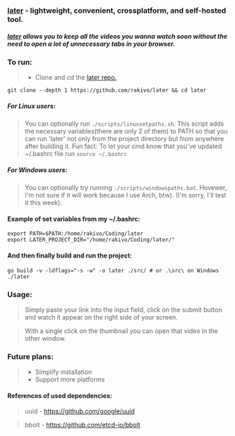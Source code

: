 ### [later](https://github.com/rakivo/later) - lightweight, convenient, crossplatform, and self-hosted tool.
##### [later](https://github.com/rakivo/later) allows you to keep all the videos you wanna watch soon without the need to open a lot of unnecessary tabs in your browser.

### To run:
> - Clone and cd the [later repo.](https://github.com/rakivo/later)
```shell
git clone --depth 1 https://github.com/rakivo/later && cd later
```

##### For Linux users:
> You can optionally run ```./scripts/linuxsetpaths.sh```. This script adds the necessary variables(there are only 2 of them) to PATH so that you can run 'later' not only from the project directory but from anywhere after building it. Fun fact: To let your cmd know that you've updated ~/.bashrc file run ```source ~/.bashrc```
##### For Windows users:
> You can optionally try running ```./scripts/windowspaths.bat```. Hovewer, I'm not sure if it will work because I use Arch, btw). (I'm sorry, I'll test it this week).

#### Example of set variables from my ~/.bashrc:
```shell
export PATH=$PATH:/home/rakivo/Coding/later
export LATER_PROJECT_DIR="/home/rakivo/Coding/later/"
```

####  And then finally build and run the project:
```shell
go build -v -ldflags="-s -w" -o later ./src/ # or .\src\ on Windows
./later
```

### Usage:
> Simply paste your link into the input field, click on the submit button and watch it appear on the right side of your screen.

> With a single click on the thumbnail you can open that video in the other window.

### Future plans:
> - Simplify installation
> - Support more platforms

#### References of used dependencies:
> uuid     - https://github.com/google/uuid

> bbolt    - https://github.com/etcd-io/bbolt
